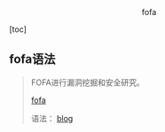 <center>fofa</center>





[toc]









## fofa语法

> FOFA进行漏洞挖掘和安全研究。
>
> [fofa](https://fofa.info/)  
>
> 语法： [blog](https://www.freebuf.com/sectool/268246.html)